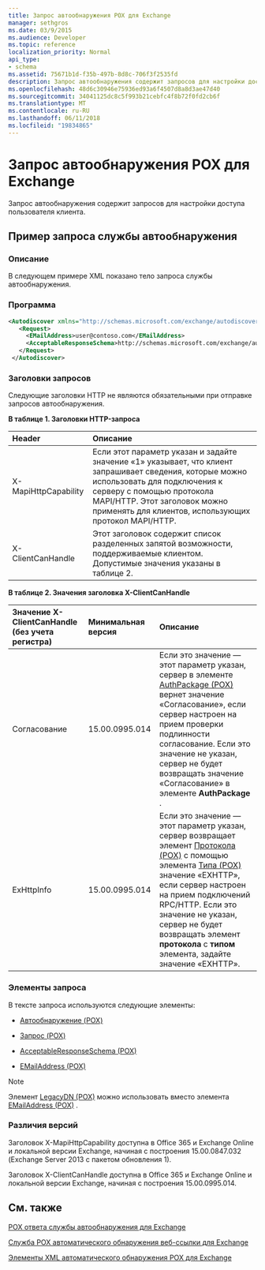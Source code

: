 ```yaml
---
title: Запрос автообнаружения POX для Exchange
manager: sethgros
ms.date: 03/9/2015
ms.audience: Developer
ms.topic: reference
localization_priority: Normal
api_type:
- schema
ms.assetid: 75671b1d-f35b-497b-8d8c-706f3f2535fd
description: Запрос автообнаружения содержит запросов для настройки доступа пользователя клиента.
ms.openlocfilehash: 48d6c30946e75936ed93a6f4507d8a8d3ae47d40
ms.sourcegitcommit: 34041125dc8c5f993b21cebfc4f8b72f0fd2cb6f
ms.translationtype: MT
ms.contentlocale: ru-RU
ms.lasthandoff: 06/11/2018
ms.locfileid: "19834865"
---
```

# <a name="pox-autodiscover-request-for-exchange"></a>Запрос автообнаружения POX для Exchange

Запрос автообнаружения содержит запросов для настройки доступа пользователя клиента.
  
## <a name="autodiscover-request-example"></a>Пример запроса службы автообнаружения

### <a name="description"></a>Описание

В следующем примере XML показано тело запроса службы автообнаружения.
  
### <a name="code"></a>Программа

```XML
<Autodiscover xmlns="http://schemas.microsoft.com/exchange/autodiscover/outlook/requestschema/2006">
   <Request>
     <EMailAddress>user@contoso.com</EMailAddress>
     <AcceptableResponseSchema>http://schemas.microsoft.com/exchange/autodiscover/outlook/responseschema/2006a</AcceptableResponseSchema>
   </Request>
 </Autodiscover>
```

### <a name="request-headers"></a>Заголовки запросов

Следующие заголовки HTTP не являются обязательными при отправке запросов автообнаружения.
  
**В таблице 1. Заголовки HTTP-запроса**

|**Header**|**Описание**|
|:-----|:-----|
|X-MapiHttpCapability  <br/> |Если этот параметр указан и задайте значение «1» указывает, что клиент запрашивает сведения, которые можно использовать для подключения к серверу с помощью протокола MAPI/HTTP. Этот заголовок можно применять для клиентов, использующих протокол MAPI/HTTP.  <br/> |
|X-ClientCanHandle  <br/> |Этот заголовок содержит список разделенных запятой возможности, поддерживаемые клиентом. Допустимые значения указаны в таблице 2.  <br/> |
   
**В таблице 2. Значения заголовка X-ClientCanHandle**

|**Значение X-ClientCanHandle (без учета регистра)**|**Минимальная версия**|**Описание**|
|:-----|:-----|:-----|
|Согласование  <br/> |15.00.0995.014  <br/> |Если это значение — этот параметр указан, сервер в элементе [AuthPackage (POX)](authpackage-pox.md) вернет значение «Согласование», если сервер настроен на прием проверки подлинности согласование. Если это значение не указан, сервер не будет возвращать значение «Согласование» в элементе **AuthPackage** .  <br/> |
|ExHttpInfo  <br/> |15.00.0995.014  <br/> |Если это значение — этот параметр указан, сервер возвращает элемент [Протокола (POX)](protocol-pox.md) с помощью элемента [Типа (POX)](type-pox.md) значение «EXHTTP», если сервер настроен на прием подключений RPC/HTTP. Если это значение не указан, сервер не будет возвращать элемент **протокола** с **типом** элемента, задайте значение «EXHTTP».  <br/> |
   
### <a name="request-elements"></a>Элементы запроса

В тексте запроса используются следующие элементы:
  
- [Автообнаружение (POX)](autodiscover-pox.md)
    
- [Запрос (POX)](request-pox.md)
    
- [AcceptableResponseSchema (POX)](acceptableresponseschema-pox.md)
    
- [EMailAddress (POX)](emailaddress-pox.md)
    
> [!NOTE]
> Элемент [LegacyDN (POX)](legacydn-pox.md) можно использовать вместо элемента [EMailAddress (POX)](emailaddress-pox.md) . 
  
### <a name="version-differences"></a>Различия версий

Заголовок X-MapiHttpCapability доступна в Office 365 и Exchange Online и локальной версии Exchange, начиная с построения 15.00.0847.032 (Exchange Server 2013 с пакетом обновления 1).
  
Заголовок X-ClientCanHandle доступна в Office 365 и Exchange Online и локальной версии Exchange, начиная с построения 15.00.0995.014.
  
## <a name="see-also"></a>См. также



[POX ответа службы автообнаружения для Exchange](pox-autodiscover-response-for-exchange.md)


[Служба POX автоматического обнаружения веб-ссылки для Exchange](pox-autodiscover-web-service-reference-for-exchange.md)
  
[Элементы XML автоматического обнаружения POX для Exchange](pox-autodiscover-xml-elements-for-exchange.md)

